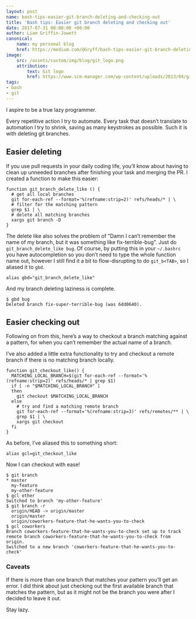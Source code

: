 ```yaml
---
layout: post
name: bash-tips-easier-git-branch-deleting-and-checking-out
title: 'Bash tips: Easier git branch deleting and checking out'
date: 2017-07-31 00:00:00 +00:00
author: Liam Griffin-Jowett
canonical:
    name: my personal blog
    href: https://medium.com/@Gryff/bash-tips-easier-git-branch-deleting-d93da0f0acec
image:
    src: /assets/custom/img/blog/git_logo.png
    attribution: 
        text: Git logo
        href: https://www.scm-manager.com/wp-content/uploads/2013/04/git-logo.png
tags: 
- bash
- git
---
```


I aspire to be a true lazy programmer.

Every repetitive action I try to automate. Every task that doesn’t translate to automation I try to shrink, saving as many keystrokes as possible. Such it is with deleting git branches.

## Easier deleting

If you use pull requests in your daily coding life, you’ll know about having to clean up unneeded branches after finishing your task and merging the PR. I created a function to make this easier:

```
function git_branch_delete_like () {
  # get all local branches
  git for-each-ref --format='%(refname:strip=2)' refs/heads/* | \ 
  # filter for the matching pattern  
  grep $1 | \
  # delete all matching branches
  xargs git branch -D 
}
```

The delete like also solves the problem of "Damn I can’t remember the name of my branch, but it was something like fix-terrible-bug". Just do `git_branch_delete_like bug`. Of course, by putting this in your `~/.bashrc` you have autocompletion so you don’t need to type the whole function name out, however I still find it a bit to flow-disrupting to do `git_b<TAB>`, so I aliased it to `gbd`.

```
alias gbd="git_branch_delete_like"
```

And my branch deleting laziness is complete.

```
$ gbd bug
Deleted branch fix-super-terrible-bug (was 6dd0640).
```

## Easier checking out

Following on from this, here’s a way to checkout a branch matching against a pattern, for when you can’t remember the actual name of a branch.

I’ve also added a little extra functionality to try and checkout a remote branch if there is no matching branch locally.

```
function git_checkout_like() {
  MATCHING_LOCAL_BRANCH=$(git for-each-ref --format='%(refname:strip=2)' refs/heads/* | grep $1)
  if [ -n "$MATCHING_LOCAL_BRANCH" ]
  then
    git checkout $MATCHING_LOCAL_BRANCH
  else
    # try and find a matching remote branch
    git for-each-ref --format='%(refname:strip=3)' refs/remotes/** | \
    grep $1 | \
    xargs git checkout
  fi
}
```

As before, I’ve aliased this to something short:

```
alias gcl=git_checkout_like
```

Now I can checkout with ease!

```
$ git branch
* master
  my-feature
  my-other-feature
$ gcl other
Switched to branch 'my-other-feature'
$ git branch -r
  origin/HEAD -> origin/master
  origin/master
  origin/coworkers-feature-that-he-wants-you-to-check
$ gcl coworkers
Branch coworkers-feature-that-he-wants-you-to-check set up to track remote branch coworkers-feature-that-he-wants-you-to-check from origin.
Switched to a new branch 'coworkers-feature-that-he-wants-you-to-check'
```

### Caveats
If there is more than one branch that matches your pattern you’ll get an error. I did think about just checking out the first available branch that matches the pattern, but as it might not be the branch you were after I decided to leave it out.

Stay lazy.

